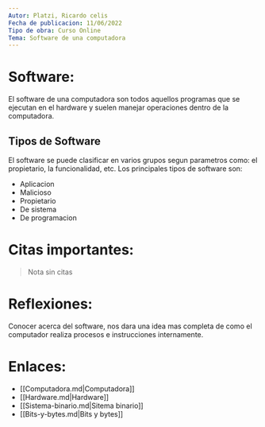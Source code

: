 ```yaml
---
Autor: Platzi, Ricardo celis  
Fecha de publicacion: 11/06/2022  
Tipo de obra: Curso Online 
Tema: Software de una computadora 
---
```

# Software:
El software de una computadora son todos aquellos programas que se 
ejecutan en el hardware y suelen manejar operaciones dentro de la 
computadora.
## Tipos de Software
El software se puede clasificar en varios grupos segun parametros
como: el propietario, la funcionalidad, etc. Los principales tipos 
de software son:
- Aplicacion
- Malicioso
- Propietario 
- De sistema 
- De programacion
# Citas importantes:
> Nota sin citas
# Reflexiones:
Conocer acerca del software, nos dara una idea mas completa de como 
el computador realiza procesos e instrucciones internamente.
# Enlaces:
- [[Computadora.md|Computadora]]
- [[Hardware.md|Hardware]] 
- [[Sistema-binario.md|Sitema binario]]
- [[Bits-y-bytes.md|Bits y bytes]]

